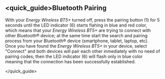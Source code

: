 ## <quick_guide>Bluetooth Pairing

With your *Energy Wireless BT5+* turned off, press the pairing button (1) for 5 seconds until the LED indicator (6) starts flahing in blue and red color, which means that your  *Energy Wireless BT5+* are trying to connect with other Bluetooth® device; at the same time start the search and pairing process from your Bluetooth® device (smartphone, tablet, laptop, etc). Once you have found the *Energy Wireless BT5+* in your device, select "Connect" and both devices will pair each other inmediately with no need of pairing codes; then the LED indicator (6) will flash only in blue color meaning that the connection has been successfully established.

</quick_guide>
